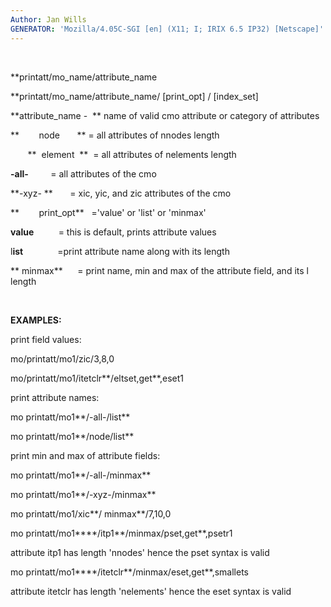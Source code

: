 ```yaml
---
Author: Jan Wills
GENERATOR: 'Mozilla/4.05C-SGI [en] (X11; I; IRIX 6.5 IP32) [Netscape]'
---
```


  

 **printatt/mo\_name/attribute\_name

 **printatt/mo\_name/attribute\_name/ [print\_opt] /
 [index\_set]

  **attribute\_name -  ** name of valid cmo attribute or category of
  attributes

 **        node       ** = all attributes of nnodes length

        **  element  **  = all attributes of nelements length

  **-all-**         = all attributes of the cmo

  **-xyz- **       = xic, yic, and zic attributes of the cmo

 **        print\_opt**   ='value' or 'list' or 'minmax'

  **value**          = this is default, prints attribute values

  l**ist**              =print attribute name along with its length

  ** minmax**      = print name, min and max of the attribute field,
  and its l length

   

 **EXAMPLES:**

 print field values:

 mo/printatt/mo1/zic/3,8,0

 mo/printatt/mo1/itetclr**/eltset,get**,eset1

 print attribute names:

 mo printatt/mo1**/-all-/list**

 mo printatt/mo1**/node/list**

 print min and max of attribute fields:

 mo printatt/mo1**/-all-/minmax**

 mo printatt/mo1**/-xyz-/minmax**

 mo printatt/mo1/xic**/ minmax**/7,10,0

 mo printatt/mo1****/itp1**/minmax/pset,get**,psetr1

 attribute itp1 has length 'nnodes' hence the pset syntax is valid

 mo printatt/mo1****/itetclr**/minmax/eset,get**,smallets

 attribute itetclr has length 'nelements' hence the eset syntax is
 valid

  


